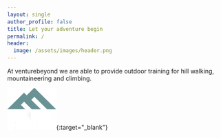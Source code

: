 ```yaml
---
layout: single
author_profile: false
title: Let your adventure begin
permalink: /
header:
  image: /assets/images/header.png
---
```


At venturebeyond we are able to provide outdoor training for hill walking, mountaineering and climbing.

[![Mountain Training](/assets/images/footer-mountain-training-2.png)](http://www.mountain-training.org){:target="_blank"}
